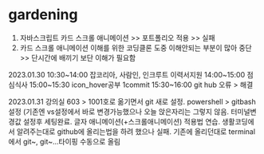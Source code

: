 # gardening
1. 자바스크립트 카드 스크롤 애니메이션 >> 포트폴리오 적용 >> 실패
2. 카드 스크롤 애니메이션 이해를 위한 코딩클론 도중 이해안되는 부분이 많아 중단 >> 단시간에 배끼기 보단 이해가 필요함

2023.01.30
10:30~14:00 잡코리아, 사람인, 인크루트 이력서지원
14:00~15:00 점심식사
15:00~15:30 icon_hover공부 1commit
15:30~16:00 git hub 오류 > 해결

2023.01.31
강의실 603 > 1001호로 옮기면서 git 새로 설정.
powershell > gitbash 설정 (기존엔 vs설정에서 바로 변경가능했으나 오늘 앉은자리는 그렇지 않음. 터미널변경값 설정후 세팅완료.
글자 애니메이션(+스크롤애니메이션) 적용법 연습.
생활코딩에서 알려주는대로 github에 올리는법을 하려 했으나 실패. 기존에 올리던대로 terminal에서 git~, git~...타이핑 수동으로 올림
